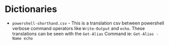 # Dictionaries

* `powershell-shorthand.csv` - This is a translation csv between powershell verbose command operators like `Write-Output` and `echo`. These translations can be seen with the `Get-Alias` Command ie: `Get-Alias -Name echo`
